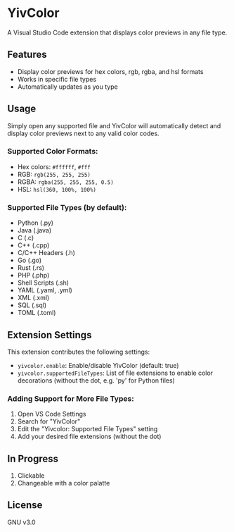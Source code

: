 # YivColor

A Visual Studio Code extension that displays color previews in any file type.

## Features

- Display color previews for hex colors, rgb, rgba, and hsl formats
- Works in specific file types
- Automatically updates as you type

## Usage

Simply open any supported file and YivColor will automatically detect and display color previews next to any valid color codes.

### Supported Color Formats:

- Hex colors: `#ffffff`, `#fff`
- RGB: `rgb(255, 255, 255)`
- RGBA: `rgba(255, 255, 255, 0.5)`
- HSL: `hsl(360, 100%, 100%)`

### Supported File Types (by default):

- Python (.py)
- Java (.java)
- C (.c)
- C++ (.cpp)
- C/C++ Headers (.h)
- Go (.go)
- Rust (.rs)
- PHP (.php)
- Shell Scripts (.sh)
- YAML (.yaml, .yml)
- XML (.xml)
- SQL (.sql)
- TOML (.toml)

## Extension Settings

This extension contributes the following settings:

- `yivcolor.enable`: Enable/disable YivColor (default: true)
- `yivcolor.supportedFileTypes`: List of file extensions to enable color decorations (without the dot, e.g. 'py' for Python files)

### Adding Support for More File Types:

1. Open VS Code Settings
2. Search for "YivColor"
3. Edit the "Yivcolor: Supported File Types" setting
4. Add your desired file extensions (without the dot)

## In Progress

1. Clickable
2. Changeable with a color palatte

## License

GNU v3.0
